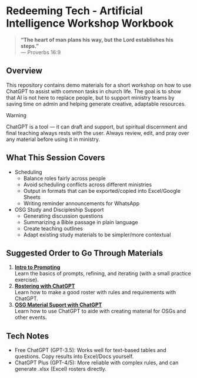 # Redeeming Tech - Artificial Intelligence Workshop Workbook

> **“The heart of man plans his way, but the Lord establishes his steps.”**  
> — Proverbs 16:9

## Overview
This repository contains demo materials for a short workshop on how to use ChatGPT to assist with common tasks in church life. The goal is to show that AI is not here to replace people, but to support ministry teams by saving time on admin and helping generate creative, adaptable resources.

> [!WARNING]  
> ChatGPT is a tool — it can draft and support, but spiritual discernment and final teaching always rests with the user.
> Always review, edit, and pray over any material before using it in ministry.

## What This Session Covers
- Scheduling
  - Balance roles fairly across people
  - Avoid scheduling conflicts across different ministries
  - Output in formats that can be exported/copied into Excel/Google Sheets
  - Writing reminder announcements for WhatsApp
- OSG Study and Discipleship Support
  - Generating discussion questions
  - Summarizing a Bible passage in plain language
  - Create teaching outlines
  - Adapt existing study materials to be simpler/more contextual

## Suggested Order to Go Through Materials  

1. **[Intro to Prompting](intro_prompt_engineering.md)**  
   Learn the basics of prompts, refining, and iterating (with a small practice exercise).
2. **[Rostering with ChatGPT](rostering.md)**  
   Learn how to make a good roster with rules and requirements with ChatGPT.
3. **[OSG Material Suport with ChatGPT](osg_material.md)**  
   Learn how to use ChatGPT to aide with creating material for OSGs and other events.
   
## Tech Notes
- Free ChatGPT (GPT-3.5): Works well for text-based tables and questions. Copy results into Excel/Docs yourself.
- ChatGPT Plus (GPT-4/5): More reliable with complex rules, and can generate .xlsx (Excel) rosters directly.

